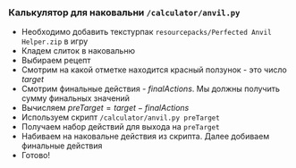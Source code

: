 ### Калькулятор для наковальни `/calculator/anvil.py`

- Необходимо добавить текстурпак `resourcepacks/Perfected Anvil Helper.zip` в игру
- Кладем слиток в наковальню
- Выбираем рецепт
- Смотрим на какой отметке находится красный ползунок - это число $target$
- Смотрим финальные действия - $finalActions$. Мы должны получить сумму финальных значений
- Вычисляем $preTarget = target - finalActions$
- Используем скрипт `/calculator/anvil.py preTarget`
- Получаем набор действий для выхода на `preTarget`
- Набиваем на наковальне действия из скрипта. Далее добиваем финальные действия
- Готово!
